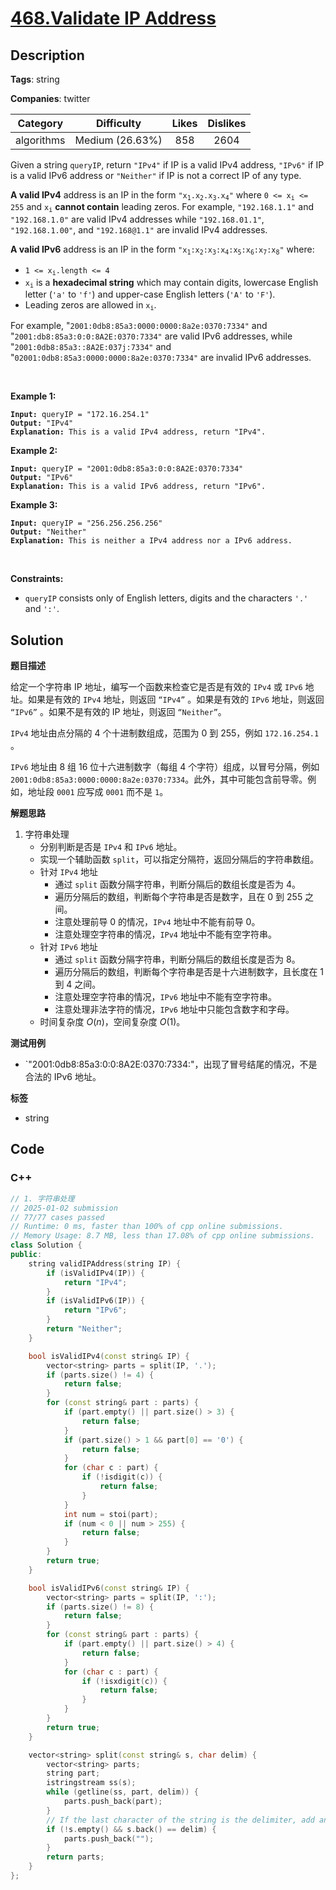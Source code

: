 # [468.Validate IP Address](https://leetcode.com/problems/validate-ip-address/description/)

## Description

**Tags**: string

**Companies**: twitter

|  Category  |   Difficulty    | Likes | Dislikes |
| :--------: | :-------------: | :---: | :------: |
| algorithms | Medium (26.63%) |  858  |   2604   |

<p>Given a string <code>queryIP</code>, return <code>&quot;IPv4&quot;</code> if IP is a valid IPv4 address, <code>&quot;IPv6&quot;</code> if IP is a valid IPv6 address or <code>&quot;Neither&quot;</code> if IP is not a correct IP of any type.</p>
<p><strong>A valid IPv4</strong> address is an IP in the form <code>&quot;x<sub>1</sub>.x<sub>2</sub>.x<sub>3</sub>.x<sub>4</sub>&quot;</code> where <code>0 &lt;= x<sub>i</sub> &lt;= 255</code> and <code>x<sub>i</sub></code> <strong>cannot contain</strong> leading zeros. For example, <code>&quot;192.168.1.1&quot;</code> and <code>&quot;192.168.1.0&quot;</code> are valid IPv4 addresses while <code>&quot;192.168.01.1&quot;</code>, <code>&quot;192.168.1.00&quot;</code>, and <code>&quot;192.168@1.1&quot;</code> are invalid IPv4 addresses.</p>
<p><strong>A valid IPv6</strong> address is an IP in the form <code>&quot;x<sub>1</sub>:x<sub>2</sub>:x<sub>3</sub>:x<sub>4</sub>:x<sub>5</sub>:x<sub>6</sub>:x<sub>7</sub>:x<sub>8</sub>&quot;</code> where:</p>
<ul>
  <li><code>1 &lt;= x<sub>i</sub>.length &lt;= 4</code></li>
  <li><code>x<sub>i</sub></code> is a <strong>hexadecimal string</strong> which may contain digits, lowercase English letter (<code>&#39;a&#39;</code> to <code>&#39;f&#39;</code>) and upper-case English letters (<code>&#39;A&#39;</code> to <code>&#39;F&#39;</code>).</li>
  <li>Leading zeros are allowed in <code>x<sub>i</sub></code>.</li>
</ul>
<p>For example, &quot;<code>2001:0db8:85a3:0000:0000:8a2e:0370:7334&quot;</code> and &quot;<code>2001:db8:85a3:0:0:8A2E:0370:7334&quot;</code> are valid IPv6 addresses, while &quot;<code>2001:0db8:85a3::8A2E:037j:7334&quot;</code> and &quot;<code>02001:0db8:85a3:0000:0000:8a2e:0370:7334&quot;</code> are invalid IPv6 addresses.</p>
<p>&nbsp;</p>
<p><strong class="example">Example 1:</strong></p>
<pre><code><strong>Input:</strong> queryIP = &quot;172.16.254.1&quot;
<strong>Output:</strong> &quot;IPv4&quot;
<strong>Explanation:</strong> This is a valid IPv4 address, return &quot;IPv4&quot;.</code></pre>
<p><strong class="example">Example 2:</strong></p>
<pre><code><strong>Input:</strong> queryIP = &quot;2001:0db8:85a3:0:0:8A2E:0370:7334&quot;
<strong>Output:</strong> &quot;IPv6&quot;
<strong>Explanation:</strong> This is a valid IPv6 address, return &quot;IPv6&quot;.</code></pre>
<p><strong class="example">Example 3:</strong></p>
<pre><code><strong>Input:</strong> queryIP = &quot;256.256.256.256&quot;
<strong>Output:</strong> &quot;Neither&quot;
<strong>Explanation:</strong> This is neither a IPv4 address nor a IPv6 address.</code></pre>
<p>&nbsp;</p>
<p><strong>Constraints:</strong></p>
<ul>
  <li><code>queryIP</code> consists only of English letters, digits and the characters <code>&#39;.&#39;</code> and <code>&#39;:&#39;</code>.</li>
</ul>

## Solution

**题目描述**

给定一个字符串 IP 地址，编写一个函数来检查它是否是有效的 `IPv4` 或 `IPv6` 地址。如果是有效的 `IPv4` 地址，则返回 `“IPv4”` 。如果是有效的 `IPv6` 地址，则返回 `“IPv6”` 。如果不是有效的 IP 地址，则返回 `“Neither”`。

`IPv4` 地址由点分隔的 4 个十进制数组成，范围为 0 到 255，例如 `172.16.254.1` 。

`IPv6` 地址由 8 组 16 位十六进制数字（每组 4 个字符）组成，以冒号分隔，例如`2001:0db8:85a3:0000:0000:8a2e:0370:7334`。此外，其中可能包含前导零。例如，地址段 `0001` 应写成 `0001` 而不是 `1`。

**解题思路**

1. 字符串处理
   - 分别判断是否是 `IPv4` 和 `IPv6` 地址。
   - 实现一个辅助函数 `split`，可以指定分隔符，返回分隔后的字符串数组。
   - 针对 `IPv4` 地址
     - 通过 `split` 函数分隔字符串，判断分隔后的数组长度是否为 4。
     - 遍历分隔后的数组，判断每个字符串是否是数字，且在 0 到 255 之间。
     - 注意处理前导 0 的情况，`IPv4` 地址中不能有前导 0。
     - 注意处理空字符串的情况，`IPv4` 地址中不能有空字符串。
   - 针对 `IPv6` 地址
     - 通过 `split` 函数分隔字符串，判断分隔后的数组长度是否为 8。
     - 遍历分隔后的数组，判断每个字符串是否是十六进制数字，且长度在 1 到 4 之间。
     - 注意处理空字符串的情况，`IPv6` 地址中不能有空字符串。
     - 注意处理非法字符的情况，`IPv6` 地址中只能包含数字和字母。
   - 时间复杂度 $O(n)$，空间复杂度 $O(1)$。

**测试用例**

- `"2001:0db8:85a3:0:0:8A2E:0370:7334:"，出现了冒号结尾的情况，不是合法的 IPv6 地址。

**标签**

- string

<!-- code start -->
## Code

### C++

```cpp
// 1. 字符串处理
// 2025-01-02 submission
// 77/77 cases passed
// Runtime: 0 ms, faster than 100% of cpp online submissions.
// Memory Usage: 8.7 MB, less than 17.08% of cpp online submissions.
class Solution {
public:
    string validIPAddress(string IP) {
        if (isValidIPv4(IP)) {
            return "IPv4";
        }
        if (isValidIPv6(IP)) {
            return "IPv6";
        }
        return "Neither";
    }

    bool isValidIPv4(const string& IP) {
        vector<string> parts = split(IP, '.');
        if (parts.size() != 4) {
            return false;
        }
        for (const string& part : parts) {
            if (part.empty() || part.size() > 3) {
                return false;
            }
            if (part.size() > 1 && part[0] == '0') {
                return false;
            }
            for (char c : part) {
                if (!isdigit(c)) {
                    return false;
                }
            }
            int num = stoi(part);
            if (num < 0 || num > 255) {
                return false;
            }
        }
        return true;
    }

    bool isValidIPv6(const string& IP) {
        vector<string> parts = split(IP, ':');
        if (parts.size() != 8) {
            return false;
        }
        for (const string& part : parts) {
            if (part.empty() || part.size() > 4) {
                return false;
            }
            for (char c : part) {
                if (!isxdigit(c)) {
                    return false;
                }
            }
        }
        return true;
    }

    vector<string> split(const string& s, char delim) {
        vector<string> parts;
        string part;
        istringstream ss(s);
        while (getline(ss, part, delim)) {
            parts.push_back(part);
        }
        // If the last character of the string is the delimiter, add an empty string
        if (!s.empty() && s.back() == delim) {
            parts.push_back("");
        }
        return parts;
    }
};
```

<!-- code end -->
